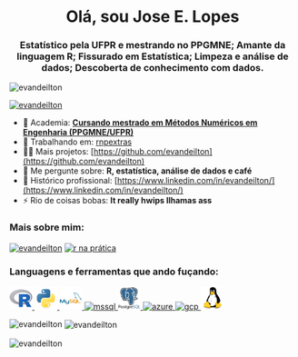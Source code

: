 <h1 align="center">Olá, sou Jose E. Lopes</h1>
<h3 align="center">Estatístico pela UFPR e mestrando no PPGMNE; Amante da linguagem R; Fissurado em Estatística; Limpeza e análise de dados; Descoberta de conhecimento com dados.</h3>

<p align="left"> <img src="https://komarev.com/ghpvc/?username=evandeilton&label=Profile%20views&color=0e75b6&style=flat" alt="evandeilton" /> </p>

<p align="left"> <a href="https://github.com/ryo-ma/github-profile-trophy"><img src="https://github-profile-trophy.vercel.app/?username=evandeilton" alt="evandeilton" /></a> </p>

- 🌱 Academia: [**Cursando mestrado em Métodos Numéricos em Engenharia (PPGMNE/UFPR)**](http://www.prppg.ufpr.br/site/ppgmne/)
- 🔭 Trabalhando em: [rnpextras](https://github.com/evandeilton/rnpextras)
- 👨‍💻 Mais projetos: [https://github.com/evandeilton](https://github.com/evandeilton)
- 💬 Me pergunte sobre: **R, estatística, análise de dados e café**
- 📄 Histórico profissional: [https://www.linkedin.com/in/evandeilton/](https://www.linkedin.com/in/evandeilton/)
- ⚡ Rio de coisas bobas: **It really hwips llhamas ass**

<h3 align="left">Mais sobre mim:</h3>
<p align="left">
<a href="https://linkedin.com/in/evandeilton" target="blank"><img align="center" src="https://raw.githubusercontent.com/rahuldkjain/github-profile-readme-generator/master/src/images/icons/Social/linked-in-alt.svg" alt="evandeilton" height="30" width="40" /></a>
<a href="https://www.youtube.com/channel/UCbHEkQY0BHvc89wSxv6k6yg" target="blank"><img align="center" src="https://raw.githubusercontent.com/rahuldkjain/github-profile-readme-generator/master/src/images/icons/Social/youtube.svg" alt="r na prática" height="30" width="40" /></a>
</p>

<h3 align="left">Languagens e ferramentas que ando fuçando:</h3>
<p align="left">
<a href="https://www.r-project.org/" target="_blank" rel="noreferrer"> <img src="https://raw.githubusercontent.com/devicons/devicon/master/icons/r/r-original.svg " alt="R" width="40" height="40"/> </a> 
<a href="https://www.python.org" target="_blank" rel="noreferrer"> <img src="https://raw.githubusercontent.com/devicons/devicon/master/icons/python/python-original.svg" alt="python" width="40" height="40"/> </a> 
<a href="https://www.mysql.com/" target="_blank" rel="noreferrer"> <img src="https://raw.githubusercontent.com/devicons/devicon/master/icons/mysql/mysql-original-wordmark.svg" alt="mysql" width="40" height="40"/> </a> 
<a href="https://www.microsoft.com/en-us/sql-server" target="_blank" rel="noreferrer"> <img src="https://www.svgrepo.com/show/303229/microsoft-sql-server-logo.svg" alt="mssql" width="40" height="40"/> </a> 
<a href="https://www.postgresql.org" target="_blank" rel="noreferrer"> <img src="https://raw.githubusercontent.com/devicons/devicon/master/icons/postgresql/postgresql-original-wordmark.svg" alt="postgresql" width="40" height="40"/> </a> 
<a href="https://azure.microsoft.com/en-in/" target="_blank" rel="noreferrer"> <img src="https://www.vectorlogo.zone/logos/microsoft_azure/microsoft_azure-icon.svg" alt="azure" width="40" height="40"/> </a> 
<a href="https://cloud.google.com" target="_blank" rel="noreferrer"> <img src="https://www.vectorlogo.zone/logos/google_cloud/google_cloud-icon.svg" alt="gcp" width="40" height="40"/> </a> <a href="https://www.linux.org/" target="_blank" rel="noreferrer"> <img src="https://raw.githubusercontent.com/devicons/devicon/master/icons/linux/linux-original.svg" alt="linux" width="40" height="40"/> </a> 
</p>


<p><img align="left" src="https://github-readme-stats.vercel.app/api/top-langs?username=evandeilton&show_icons=true&locale=en&layout=compact" alt="evandeilton" /></p>

<p>&nbsp;<img align="center" src="https://github-readme-stats.vercel.app/api?username=evandeilton&show_icons=true&locale=en" alt="evandeilton" /></p>

<p><img align="center" src="https://github-readme-streak-stats.herokuapp.com/?user=evandeilton&" alt="evandeilton" /></p>
